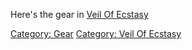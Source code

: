 Here's the gear in [Veil Of
Ecstasy](:Category:Veil_Of_Ecstasy.md "wikilink")

[Category: Gear](Category:_Gear "wikilink") [Category: Veil Of
Ecstasy](Category:_Veil_Of_Ecstasy "wikilink")
